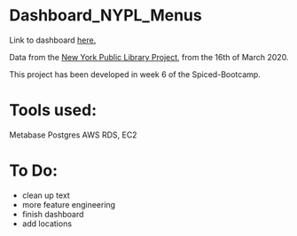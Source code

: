 # Dashboard_NYPL_Menus

Link to dashboard [here.](http://3.120.225.151/public/dashboard/b0c08b2a-a627-41ab-95a8-baf31a340b27)

Data from the [New York Public Library Project](http://menus.nypl.org/data), from the 16th of March 2020.


This project has been developed in week 6 of the Spiced-Bootcamp.

# Tools used:
Metabase
Postgres
AWS RDS, EC2


# To Do:
- clean up text
- more feature engineering
- finish dashboard
- add locations
